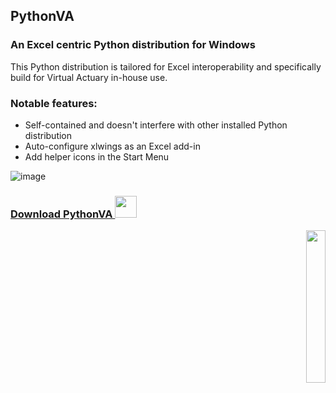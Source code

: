 ## PythonVA 
### An Excel centric Python distribution for Windows

This Python distribution is tailored for Excel interoperability and specifically build for Virtual Actuary in-house use.

### Notable features:
  - Self-contained and doesn't interfere with other installed Python distribution
  - Auto-configure xlwings as an Excel add-in
  - Add helper icons in the Start Menu

![image](https://user-images.githubusercontent.com/4103775/110107712-f05a4d80-7db3-11eb-8a13-e87600c55deb.png)

### <a href="https://github.com/VirtualActuary/PythonVA/releases">Download PythonVA <img src="https://i.redd.it/t4f6ysfremu11.png" height="35" /></a> 


<p align="right">
<img src="https://user-images.githubusercontent.com/4103775/110105243-d23f1e00-7db0-11eb-89ac-a1908ef7f684.jpg" width="25%" height="25%">
</p>
